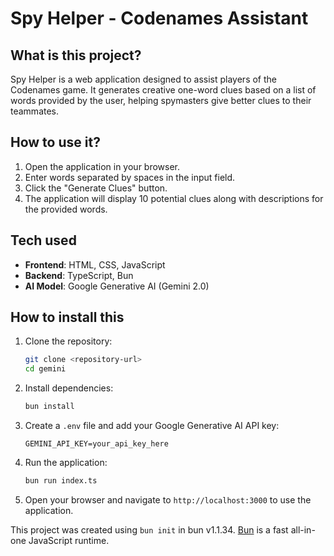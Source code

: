 # Spy Helper - Codenames Assistant

## What is this project?

Spy Helper is a web application designed to assist players of the Codenames game. It generates creative one-word clues based on a list of words provided by the user, helping spymasters give better clues to their teammates.

## How to use it?

1. Open the application in your browser.
2. Enter words separated by spaces in the input field.
3. Click the "Generate Clues" button.
4. The application will display 10 potential clues along with descriptions for the provided words.

## Tech used

- **Frontend**: HTML, CSS, JavaScript
- **Backend**: TypeScript, Bun
- **AI Model**: Google Generative AI (Gemini 2.0)

## How to install this

1. Clone the repository:

   ```bash
   git clone <repository-url>
   cd gemini
   ```

2. Install dependencies:

   ```bash
   bun install
   ```

3. Create a `.env` file and add your Google Generative AI API key:

   ```env
   GEMINI_API_KEY=your_api_key_here
   ```

4. Run the application:

   ```bash
   bun run index.ts
   ```

5. Open your browser and navigate to `http://localhost:3000` to use the application.

This project was created using `bun init` in bun v1.1.34. [Bun](https://bun.sh) is a fast all-in-one JavaScript runtime.

